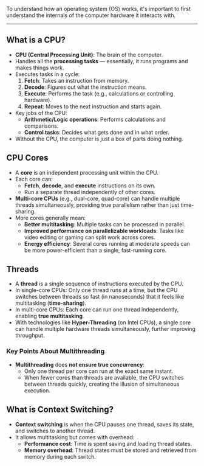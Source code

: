 
To understand how an operating system (OS) works, it's important to first understand the internals of the computer hardware it interacts with.

---

## What is a CPU?

- **CPU (Central Processing Unit)**: The brain of the computer.
- Handles all the **processing tasks** — essentially, it runs programs and makes things work.
- Executes tasks in a cycle:
  1. **Fetch**: Takes an instruction from memory.
  2. **Decode**: Figures out what the instruction means.
  3. **Execute**: Performs the task (e.g., calculations or controlling hardware).
  4. **Repeat**: Moves to the next instruction and starts again.
- Key jobs of the CPU:
  - **Arithmetic/Logic operations**: Performs calculations and comparisons.
  - **Control tasks**: Decides what gets done and in what order.
- Without the CPU, the computer is just a box of parts doing nothing.

## CPU Cores

- A **core** is an independent processing unit within the CPU.
- Each core can:
  - **Fetch**, **decode**, and **execute** instructions on its own.
  - Run a separate thread independently of other cores.
- **Multi-core CPUs** (e.g., dual-core, quad-core) can handle multiple threads simultaneously, providing true parallelism rather than just time-sharing.
- More cores generally mean:
  - **Better multitasking**: Multiple tasks can be processed in parallel.
  - **Improved performance on parallelizable workloads**: Tasks like video editing or gaming can split work across cores.
  - **Energy efficiency**: Several cores running at moderate speeds can be more power-efficient than a single, fast-running core.

## Threads

- A **thread** is a single sequence of instructions executed by the CPU.
- In single-core CPUs: Only one thread runs at a time, but the CPU switches between threads so fast (in nanoseconds) that it feels like multitasking (**time-sharing**).
- In multi-core CPUs: Each core can run one thread independently, enabling **true multitasking**.
- With technologies like **Hyper-Threading** (on Intel CPUs), a single core can handle multiple hardware threads simultaneously, further improving throughput.

### Key Points About Multithreading

- **Multithreading** does **not ensure true concurrency**:
  - Only one thread per core can run at the exact same instant.
  - When fewer cores than threads are available, the CPU switches between threads quickly, creating the illusion of simultaneous execution.

## What is Context Switching?

- **Context switching** is when the CPU pauses one thread, saves its state, and switches to another thread.
- It allows multitasking but comes with overhead:
  - **Performance cost**: Time is spent saving and loading thread states.
  - **Memory overhead**: Thread states must be stored and retrieved from memory during each switch.
